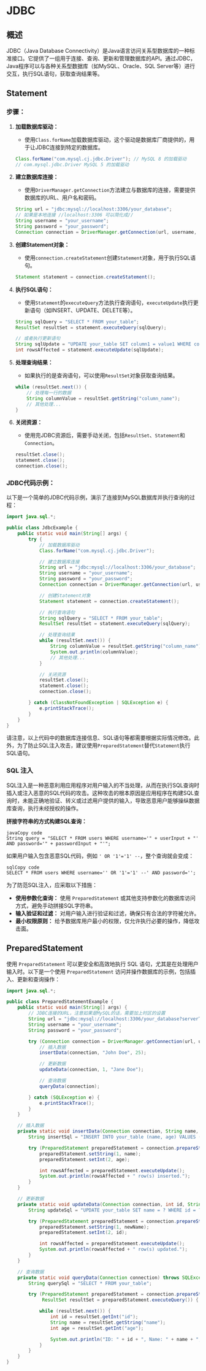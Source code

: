 # JDBC

## 概述

JDBC（Java Database Connectivity）是Java语言访问关系型数据库的一种标准接口。它提供了一组用于连接、查询、更新和管理数据库的API。通过JDBC，Java程序可以与各种关系型数据库（如MySQL、Oracle、SQL Server等）进行交互，执行SQL语句，获取查询结果等。

## Statement

### 步骤：

1. **加载数据库驱动：**
   
   - 使用`Class.forName`加载数据库驱动，这个驱动是数据库厂商提供的，用于让JDBC连接到特定的数据库。
   
    ```java
    Class.forName("com.mysql.cj.jdbc.Driver"); // MySQL 8 的加载驱动
    // com.mysql.jdbc.Driver MySQL 5 的加载驱动
    ```
   
2. **建立数据库连接：**
   - 使用`DriverManager.getConnection`方法建立与数据库的连接，需要提供数据库的URL、用户名和密码。

    ```java
    String url = "jdbc:mysql://localhost:3306/your_database";
    // 如果是本地连接 //localhost:3306 可以简化成//
    String username = "your_username";
    String password = "your_password";
    Connection connection = DriverManager.getConnection(url, username, password);
    ```
   
3. **创建Statement对象：**
   - 使用`connection.createStatement`创建`Statement`对象，用于执行SQL语句。

    ```java
    Statement statement = connection.createStatement();
    ```

4. **执行SQL语句：**
   - 使用`Statement`的`executeQuery`方法执行查询语句，`executeUpdate`执行更新语句（如INSERT、UPDATE、DELETE等）。

    ```java
    String sqlQuery = "SELECT * FROM your_table";
    ResultSet resultSet = statement.executeQuery(sqlQuery);
   
    // 或者执行更新语句
    String sqlUpdate = "UPDATE your_table SET column1 = value1 WHERE column2 = value2";
    int rowsAffected = statement.executeUpdate(sqlUpdate);
    ```

5. **处理查询结果：**
   - 如果执行的是查询语句，可以使用`ResultSet`对象获取查询结果。

    ```java
    while (resultSet.next()) {
        // 处理每一行的数据
        String columnValue = resultSet.getString("column_name");
        // 其他处理...
    }
    ```

6. **关闭资源：**
   - 使用完JDBC资源后，需要手动关闭，包括`ResultSet`、`Statement`和`Connection`。

    ```java
    resultSet.close();
    statement.close();
    connection.close();
    ```

### JDBC代码示例：

以下是一个简单的JDBC代码示例，演示了连接到MySQL数据库并执行查询的过程：

```java
import java.sql.*;

public class JdbcExample {
    public static void main(String[] args) {
        try {
            // 加载数据库驱动
            Class.forName("com.mysql.cj.jdbc.Driver");

            // 建立数据库连接
            String url = "jdbc:mysql://localhost:3306/your_database";
            String username = "your_username";
            String password = "your_password";
            Connection connection = DriverManager.getConnection(url, username, password);

            // 创建Statement对象
            Statement statement = connection.createStatement();

            // 执行查询语句
            String sqlQuery = "SELECT * FROM your_table";
            ResultSet resultSet = statement.executeQuery(sqlQuery);

            // 处理查询结果
            while (resultSet.next()) {
                String columnValue = resultSet.getString("column_name");
                System.out.println(columnValue);
                // 其他处理...
            }

            // 关闭资源
            resultSet.close();
            statement.close();
            connection.close();

        } catch (ClassNotFoundException | SQLException e) {
            e.printStackTrace();
        }
    }
}
```

请注意，以上代码中的数据库连接信息、SQL语句等都需要根据实际情况修改。此外，为了防止SQL注入攻击，建议使用`PreparedStatement`替代`Statement`执行SQL语句。

### SQL 注入

SQL注入是一种恶意利用应用程序对用户输入的不当处理，从而在执行SQL查询时插入或注入恶意的SQL代码的攻击。这种攻击的根本原因是应用程序在构建SQL查询时，未能正确地验证、转义或过滤用户提供的输入，导致恶意用户能够操纵数据库查询，执行未经授权的操作。

**拼接字符串的方式构建SQL查询：**

```mysql
javaCopy code
String query = "SELECT * FROM users WHERE username='" + userInput + "' AND password='" + passwordInput + "'";
```

如果用户输入包含恶意SQL代码，例如 `' OR '1'='1' --`，整个查询就会变成：

```mysql
sqlCopy code
SELECT * FROM users WHERE username='' OR '1'='1' --' AND password='';
```

为了防范SQL注入，应采取以下措施：

- **使用参数化查询：** 使用 `PreparedStatement` 或其他支持参数化的数据库访问方式，避免手动拼接SQL字符串。
- **输入验证和过滤：** 对用户输入进行验证和过滤，确保只有合法的字符被允许。
- **最小权限原则：** 给予数据库用户最小的权限，仅允许执行必要的操作，降低攻击面。

## PreparedStatement

使用 `PreparedStatement` 可以更安全和高效地执行 SQL 语句，尤其是在处理用户输入时。以下是一个使用 `PreparedStatement` 访问并操作数据库的示例，包括插入、更新和查询操作：

```java
import java.sql.*;

public class PreparedStatementExample {
    public static void main(String[] args) {
        // JDBC连接的URL，注意如果是MySQL的话，需要加上时区的设置
        String url = "jdbc:mysql://localhost:3306/your_database?serverTimezone=UTC";
        String username = "your_username";
        String password = "your_password";

        try (Connection connection = DriverManager.getConnection(url, username, password)) {
            // 插入数据
            insertData(connection, "John Doe", 25);

            // 更新数据
            updateData(connection, 1, "Jane Doe");

            // 查询数据
            queryData(connection);

        } catch (SQLException e) {
            e.printStackTrace();
        }
    }

    // 插入数据
    private static void insertData(Connection connection, String name, int age) throws SQLException {
        String insertSql = "INSERT INTO your_table (name, age) VALUES (?, ?)";

        try (PreparedStatement preparedStatement = connection.prepareStatement(insertSql)) {
            preparedStatement.setString(1, name);
            preparedStatement.setInt(2, age);

            int rowsAffected = preparedStatement.executeUpdate();
            System.out.println(rowsAffected + " row(s) inserted.");
        }
    }

    // 更新数据
    private static void updateData(Connection connection, int id, String newName) throws SQLException {
        String updateSql = "UPDATE your_table SET name = ? WHERE id = ?";

        try (PreparedStatement preparedStatement = connection.prepareStatement(updateSql)) {
            preparedStatement.setString(1, newName);
            preparedStatement.setInt(2, id);

            int rowsAffected = preparedStatement.executeUpdate();
            System.out.println(rowsAffected + " row(s) updated.");
        }
    }

    // 查询数据
    private static void queryData(Connection connection) throws SQLException {
        String querySql = "SELECT * FROM your_table";

        try (PreparedStatement preparedStatement = connection.prepareStatement(querySql);
             ResultSet resultSet = preparedStatement.executeQuery()) {

            while (resultSet.next()) {
                int id = resultSet.getInt("id");
                String name = resultSet.getString("name");
                int age = resultSet.getInt("age");

                System.out.println("ID: " + id + ", Name: " + name + ", Age: " + age);
            }
        }
    }
}
```
